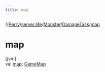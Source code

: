 ```yaml
---
title: map
---
```

//[Perry](../../../../index.html)/[server.life](../../index.html)/[Monster](../index.html)/[DamageTask](index.html)/[map](map.html)



# map



[jvm]\
val [map](map.html): [GameMap](../../../server.maps/-game-map/index.html)




